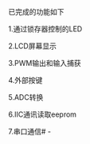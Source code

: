 已完成的功能如下   

1.通过锁存器控制的LED  

2.LCD屏幕显示  

3.PWM输出和输入捕获   

4.外部按键   

5.ADC转换   

6.IIC通讯读取eeprom   

7.串口通信# -
